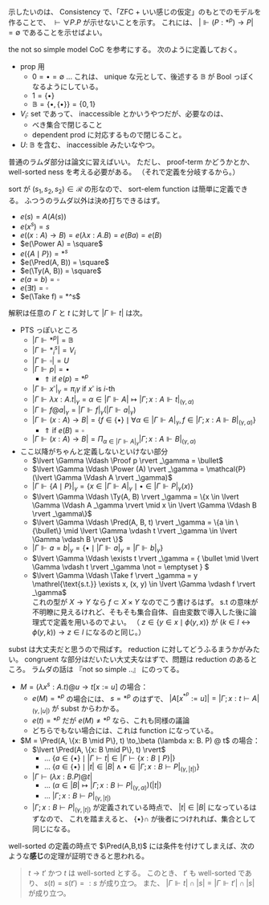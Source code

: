 示したいのは、 Consistency で、「ZFC + いい感じの仮定」のもとでのモデルを作ることで、
$\vdash \forall P. P$ が示せないことを示す。
これには、 $\lvert \Vdash (P: *^p) \to P \rvert = \emptyset$ であることを示せばよい。

the not so simple model CoC を参考にする。
次のように定義しておく。
- prop 用
  - $0 = \bullet = \emptyset$ ... これは、 unique な元として、後述する $\mathbb{B}$ が Bool っぽくなるようにしている。
  - $1 = \{ \bullet \}$
  - $\mathbb{B} = \{ \bullet, \{\bullet \} \} = \{0, 1\}$
- $V_i$: set であって、 inaccessible とかいうやつだが、必要なのは、
  - べき集合で閉じること
  - dependent prod に対応するもので閉じること。
- $U$: $\mathbb{B}$ を含む、 inaccessible みたいなやつ。

普通のラムダ部分は論文に習えばいい。
ただし、 proof-term かどうかとか、 well-sorted ness を考える必要がある。
（それで定義を分岐するから。）

sort が $(s_1, s_2, s_2) \in \mathcal{R}$ の形なので、 sort-elem function は簡単に定義できる。
ふつうのラムダ以外は決め打ちできるはず。
- $e(s) = A(A(s))$
- $e(x^s) = s$
- $e((x: A) \to B) = e(\lambda x: A. B) = e(B a) = e(B)$
- $e(\Power A) = \square$
- $e(\{A \mid P\}) = *^s$
- $e(\Pred(A, B)) = \square$
- $e(\Ty(A, B)) = \square$
- $e(a = b) = \square$
- $e(\exists t) = \square$
- $e(\Take f) = *^s$

解釈は任意の $\Gamma$ と $t$ に対して $\lvert \Gamma \Vdash t \rvert$ は次。
- PTS っぽいところ
  - $\lvert \Gamma \Vdash *^p \rvert = \mathbb{B}$
  - $\lvert \Gamma \Vdash *^s_i \rvert = V_i$
  - $\lvert \Gamma \Vdash \square \rvert = U$
  - $\lvert \Gamma \Vdash p \rvert = \bullet$
    - $\Uparrow$ if $e(p) = *^p$
  - $\lvert \Gamma \Vdash x^\square \rvert _\gamma = \pi_i \gamma$ if $x^\square$ is $i$-th
  - $\lvert \Gamma \Vdash \lambda x: A. t \rvert _\gamma = \alpha \in \lvert \Gamma \Vdash A \rvert \mapsto \lvert \Gamma; x: A \Vdash t \rvert _{(\gamma, \alpha)}$
  - $\lvert \Gamma \Vdash f @ a  \rvert _\gamma = \lvert \Gamma \Vdash f \rvert _\gamma (\lvert \Gamma \Vdash a \rvert _\gamma)$
  - $\lvert \Gamma \Vdash (x: A) \to B \rvert = \{f \in \{ \bullet \} \mid \forall \alpha \in \lvert \Gamma \Vdash A \rvert _\gamma , f \in \lvert \Gamma; x: A \Vdash B \rvert _{(\gamma, \alpha)} \}$
    - $\Uparrow$ if $e(B) = \square$
  - $\lvert \Gamma \Vdash (x: A) \to B \rvert = \Pi_{\alpha \in \lvert \Gamma \Vdash A \rvert _\gamma} \lvert \Gamma; x: A \Vdash B \rvert _{(\gamma, \alpha)}$
- ここ以降がちゃんと定義しないといけない部分
  - $\lvert \Gamma \Vdash \Proof p \rvert _\gamma = \bullet$
  - $\lvert \Gamma \Vdash \Power (A) \rvert _\gamma = \mathcal{P}(\lvert \Gamma \Vdash A \rvert _\gamma)$
  - $\lvert \Gamma \Vdash \{A \mid P\} \rvert _\gamma = \{x \in \lvert \Gamma \Vdash A \rvert _\gamma \mid \bullet \in \lvert \Gamma \Vdash P \rvert _\gamma (x) \}$
  - $\lvert \Gamma \Vdash \Ty(A, B) \rvert _\gamma = \{x \in \lvert \Gamma \Vdash A _\gamma \rvert \mid x \in \lvert \Gamma \Vdash B \rvert _\gamma\}$
  - $\lvert \Gamma \Vdash \Pred(A, B, t) \rvert _\gamma = \{a \in \{\bullet\} \mid \lvert \Gamma \vdash t \rvert _\gamma \in \lvert \Gamma \vdash B \rvert \}$
  - $\lvert \Gamma \Vdash a = b \rvert _\gamma = \{\bullet \mid \lvert \Gamma \Vdash a \rvert _\gamma = \lvert \Gamma \Vdash b \rvert _\gamma\}$
  - $\lvert \Gamma \Vdash \exists t \rvert _\gamma = \{ \bullet \mid \lvert \Gamma \vdash t \rvert _\gamma \not = \emptyset \} $
  - $\lvert \Gamma \Vdash \Take f \rvert _\gamma = y \mathrel{\text{s.t.}} \exists x, (x, y) \in \lvert \Gamma \vdash f \rvert _\gamma$
    <br> これの型が $X \to Y$ なら $f \subset X \times Y$ なのでこう書けるはず。
    $\text{s.t}$ の意味が不明瞭に見えるけれど、そもそも集合自体、自由変数で導入した後に論理式で定義を用いるのでよい。
    （ $z \in \{y \in x \mid \phi(y, x)\}$ が $(k \in l \leftrightarrow \phi(y, k)) \rightarrow z \in l$  になるのと同じ。）

subst は大丈夫だと思うので飛ばす。
reduction に対してどうふるまうかがみたい。
congruent な部分はだいたい大丈夫なはずで、問題は reduction のあるところ。
ラムダの話は 『not so simple ..』 にのってる。
- $M = (\lambda x^s: A. t) @ u \to t[x := u]$ の場合：
  - $e(M) = *^p$ の場合には、 $s = *^p$ のはずで、 $\lvert A[x^{*^p} := u] \rvert = \lvert \Gamma; x: t \vdash A \rvert _{(\gamma, \lvert u \rvert)}$ が subst からわかる。
  - $e(t) = *^p$ だが $e(M) \not = *^p$ なら、これも同様の議論
  - どちらでもない場合には、これは function になっている。
- $M = \Pred(A, \{x: B \mid P\}, t) \to_\beta (\lambda x: B. P) @ t$ の場合：
  - $\lvert \Pred(A, \{x: B \mid P\}, t) \rvert$
    - ... $\{a \in \{\bullet\} \mid \lvert \Gamma \vdash t \rvert \in \lvert \Gamma \vdash \{x: B \mid P\} \rvert\}$
    - ... $\{a \in \{\bullet\} \mid \lvert t \rvert \in \lvert B \rvert \wedge \bullet \in \lvert \Gamma; x: B \vdash P \rvert _{(\gamma, \lvert t \rvert)}\}$
  - $\lvert \Gamma \vdash (\lambda x: B. P) @ t \rvert$
    - ... $(\alpha \in \lvert B \rvert \mapsto \lvert \Gamma; x: B \vdash P \rvert _{(\gamma, \alpha)}) (\lvert t \rvert)$
    - ... $\lvert \Gamma; x: B \vdash P \rvert _{(\gamma, \lvert t \rvert)}$
  - $\lvert \Gamma; x: B \vdash P \rvert _{(\gamma, \lvert t \rvert)}$ が定義されている時点で、
    $\lvert t \rvert \in \lvert B \rvert$ になっているはずなので、
    これを踏まえると、 $\{\bullet\} \cap$ が後者につけれれば、集合として同じになる。

well-sorted の定義の時点で $\Pred(A,B,t)$ には条件を付けてしまえば、次のような**感じ**の定理が証明できると思われる。
> $t \to t'$ かつ $t$ は well-sorted とする。
> このとき、 $t'$ も well-sorted であり、 $s(t) = s(t') =: s$ が成り立つ。
> また、 $\lvert \Gamma \Vdash t \rvert \cap \lvert s \rvert = \lvert \Gamma \Vdash t' \rvert \cap \lvert s \rvert$ が成り立つ。
